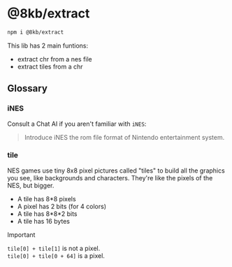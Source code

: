 # @8kb/extract

``` bash
npm i @8kb/extract
```

This lib has 2 main funtions:
+ extract chr from a nes file
+ extract tiles from a chr

## Glossary

### iNES

Consult a Chat AI if you aren't familiar with `iNES`:
> Introduce iNES the rom file format of Nintendo entertainment system.


### tile

NES games use tiny 8x8 pixel pictures called "tiles"
to build all the graphics you see,
like backgrounds and characters.
They're like the pixels of the NES, but bigger.

+ A tile has 8\*8 pixels
+ A pixel has 2 bits (for 4 colors)
+ A tile has 8\*8\*2 bits
+ A tile has 16 bytes

> [!IMPORTANT]
> `tile[0] + tile[1]` is not a pixel.  
> `tile[0] + tile[0 + 64]` is a pixel.  
